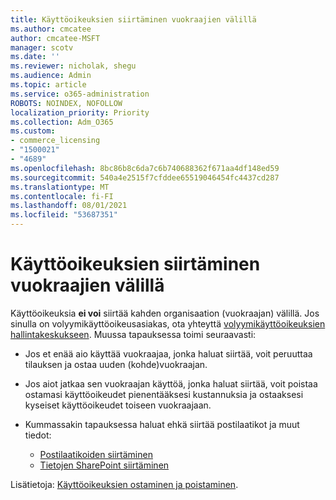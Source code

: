 ```yaml
---
title: Käyttöoikeuksien siirtäminen vuokraajien välillä
ms.author: cmcatee
author: cmcatee-MSFT
manager: scotv
ms.date: ''
ms.reviewer: nicholak, shegu
ms.audience: Admin
ms.topic: article
ms.service: o365-administration
ROBOTS: NOINDEX, NOFOLLOW
localization_priority: Priority
ms.collection: Adm_O365
ms.custom:
- commerce_licensing
- "1500021"
- "4689"
ms.openlocfilehash: 8bc86b8c6da7c6b740688362f671aa4df148ed59
ms.sourcegitcommit: 540a4e2515f7cfddee65519046454fc4437cd287
ms.translationtype: MT
ms.contentlocale: fi-FI
ms.lasthandoff: 08/01/2021
ms.locfileid: "53687351"
---
```

# <a name="transfer-licenses-between-tenants"></a>Käyttöoikeuksien siirtäminen vuokraajien välillä

Käyttöoikeuksia **ei voi** siirtää kahden organisaation (vuokraajan) välillä. Jos sinulla on volyymikäyttöoikeusasiakas, ota yhteyttä [volyymikäyttöoikeuksien hallintakeskukseen](https://support.microsoft.com/help/4471406/how-to-contact-the-microsoft-volume-licensing-service-center). Muussa tapauksessa toimi seuraavasti:

- Jos et enää aio käyttää vuokraajaa, jonka haluat siirtää, voit [](https://admin.microsoft.com/Adminportal/Home?source=applauncher#/subscriptions) peruuttaa tilauksen ja ostaa uuden [](https://www.microsoft.com/microsoft-365/business/compare-all-microsoft-365-business-products?rtc=2&activetab=tab:primaryr2) (kohde)vuokraajan.
- Jos aiot jatkaa sen vuokraajan käyttöä, jonka haluat siirtää, voit [](/microsoft-365/commerce/licenses/buy-licenses#buy-or-remove-licenses-for-your-business-subscription) poistaa ostamasi käyttöoikeudet pienentääksesi kustannuksia ja ostaaksesi kyseiset käyttöoikeudet toiseen vuokraajaan.
- Kummassakin tapauksessa haluat ehkä siirtää postilaatikot ja muut tiedot:

    - [Postilaatikoiden siirtäminen](/Exchange/mailbox-migration/migrate-mailboxes-across-tenants)
    - [Tietojen SharePoint siirtäminen](https://aka.ms/modernSpoAdminCenter/CloudContentMigrations)

Lisätietoja: [Käyttöoikeuksien ostaminen ja poistaminen](/microsoft-365/commerce/licenses/buy-licenses).